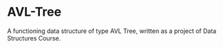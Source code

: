 # AVL-Tree
A functioning data structure of type AVL Tree, written as a project of Data Structures Course.
